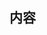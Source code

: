 <!-- I want to review in Japanese. -->
## 内容

<!-- for GitHub Copilot review  rule-->
<!-- なるべく優しい言葉遣いでお願いします。 -->
<!-- for GitHub Copilot review  rule-->
<!-- I want to review in Japanese. -->
